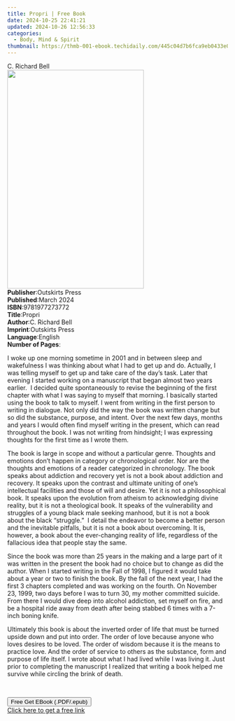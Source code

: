 ```yaml
---
title: Propri | Free Book
date: 2024-10-25 22:41:21
updated: 2024-10-26 12:56:33
categories:
  - Body, Mind & Spirit
thumbnail: https://thmb-001-ebook.techidaily.com/445c04d7b6fca9eb0433e04c69927d4805f6dd257123d6870129c08e3ded2eca.jpg
---
```

<main id="book-container">
  <div class="flex flex-col">
    <div class="book-brief flex-1 py-6 px-4 sm:p-6 md:py-10 md:px-8">
      <!-- brief-->
      <div class="book-brief-main">C. Richard Bell</div>
    </div>
    <div
      class="book-meta-info flex-1 grid gap-4 col-start-1 col-end-3 row-start-1 sm:mb-6 sm:grid-cols-4 lg:gap-6 lg:col-start-2 lg:row-end-6 lg:row-span-6 lg:mb-0"
    >
      <div
        class="book-meta-info-left place-content-center mt-4 p-4 text-sm leading-6 col-start-2 col-span-2 dark:text-slate-400"
      >
        <img
          class="w-full h-500 object-cover rounded-lg sm:h-255 sm:col-span-2 lg:col-span-full"
          src="https://img-001-ebook.techidaily.com/2a451d04fc75a6ab8bb4400e9f8041702283d02927c948606a70faee14e6d627.jpg"
          alt=""
          width="312"
          height="500"
        />
      </div>
      <div
        class="book-meta-info-right mt-2 col-start-1 row-start-2 col-span-3 self-center"
      >
        <!-- meta data  -->
        <div class="flex flex-col px-4 md:px-8">
          <div class="flex-1">
            <strong>Publisher</strong>:<span class="px-2">Outskirts Press</span>
          </div>
          <div class="flex-1">
            <strong>Published</strong>:<span class="px-2">March 2024</span>
          </div>
          <div class="flex-1">
            <strong>ISBN</strong>:<span class="px-2">9781977273772</span>
          </div>
          <div class="flex-1">
            <strong>Title</strong>:<span class="px-2">Propri</span>
          </div>
          <div class="flex-1">
            <strong>Author</strong>:<span class="px-2">C. Richard Bell</span>
          </div>
          <div class="flex-1">
            <strong>Imprint</strong>:<span class="px-2">Outskirts Press</span>
          </div>
          <div class="flex-1">
            <strong>Language</strong>:<span class="px-2">English</span>
          </div>
          <div class="flex-1">
            <strong>Number of Pages</strong>:<span class="px-2"></span>
          </div>
        </div>
      </div>
    </div>
    <div class="book-description flex-1 py-6 px-4 sm:p-6 md:py-10 md:px-8">
      <div class="book-description-main">
        <div accordion-content="" id="description">
          <p>
            I woke up one morning sometime in 2001 and in between sleep and
            wakefulness I was thinking about what I had to get up and do.
            Actually, I was telling myself to get up and take care of the day’s
            task. Later that evening I started working on a manuscript that
            began almost two years earlier.&nbsp; I decided quite spontaneously
            to revise the beginning of the first chapter with what I was saying
            to myself that morning. I basically started using the book to talk
            to myself. I went from writing in the first person to writing in
            dialogue. Not only did the way the book was written change but so
            did the substance, purpose, and intent. Over the next few days,
            months and years I would often find myself writing in the present,
            which can read throughout the book. I was not writing from
            hindsight; I was expressing thoughts for the first time as I wrote
            them.&nbsp;
          </p>
          <p>
            The book is large in scope and without a particular genre. Thoughts
            and emotions don’t happen in category or chronological order. Nor
            are the thoughts and emotions of a reader categorized in chronology.
            The book speaks about addiction and recovery yet is not a book about
            addiction and recovery. It speaks upon the contrast and ultimate
            uniting of one’s intellectual facilities and those of will and
            desire. Yet it is not a philosophical book. It speaks upon the
            evolution from atheism to acknowledging divine reality, but it is
            not a theological book. It speaks of the vulnerability and struggles
            of a young black male seeking manhood, but it is not a book about
            the black “struggle.”&nbsp; I detail the endeavor to become a better
            person and the inevitable pitfalls, but it is not a book about
            overcoming. It is, however, a book about the ever-changing reality
            of life, regardless of the fallacious idea that people stay the
            same.
          </p>
          <p>
            Since the book was more than 25 years in the making and a large part
            of it was written in the present the book had no choice but to
            change as did the author. When I started writing in the Fall of
            1998, I figured it would take about a year or two to finish the
            book. By the fall of the next year, I had the first 3 chapters
            completed and was working on the fourth. On November 23, 1999, two
            days before I was to turn 30, my mother committed suicide.&nbsp;
            From there I would dive deep into alcohol addiction, set myself on
            fire, and be a hospital ride away from death after being stabbed 6
            times with a 7-inch boning knife.
          </p>
          <p>
            Ultimately this book is about the inverted order of life that must
            be turned upside down and put into order. The order of love because
            anyone who loves desires to be loved. The order of wisdom because it
            is the means to practice love. And the order of service to others as
            the substance, form and purpose of life itself. I wrote about what I
            had lived while I was living it. Just prior to completing the
            manuscript I realized that writing a book helped me survive while
            circling the brink of death.
          </p>
          <p><br /></p>
        </div>
        <div class="accordion-fader"></div>
      </div>
    </div>
    <div class="book-excerpts flex-1 py-6 px-4 sm:p-6 md:py-10 md:px-8"></div>
    <div
      class="book-about-author flex-1 py-6 px-4 sm:p-6 md:py-10 md:px-8"
    ></div>
    <div class="book-free-get flex-1 py-6 px-4 sm:p-6 md:py-10 md:px-8">
      <button
        id="btn-free-get"
        class="bg-blue-500 hover:bg-blue-700 text-white font-bold py-2 px-4 rounded"
      >
        Free Get EBook (.PDF/.epub)
      </button>
      <div id="countdown-display" class="px-2 text-lg mt-2"></div>
      <a
        id="free-link"
        class="hidden bg-blue-500 hover:bg-blue-700 text-white font-bold py-2 px-4 rounded"
        href="https://www.ebooks.com/en-us/book/211309728/propri/c-richard-bell/"
        target="_blank"
        >Click here to get a free link</a
      >
    </div>
    <script>
      let countdownTime = 0;
      let countdownInterval = null;
      document
        .getElementById('btn-free-get')
        .addEventListener('click', startCountdown);
      function startCountdown() {
        countdownTime = new Date().getTime() + 60000 * 3;
        countdownInterval = setInterval(updateCountdown, 1000);
        document.getElementById('btn-free-get').disabled = true;
        document
          .getElementById('btn-free-get')
          .classList.add('bg-gray-500', 'cursor-not-allowed');
      }
      function updateCountdown() {
        let currentTime = new Date().getTime();
        let timeLeft = countdownTime - currentTime;
        let secondsLeft = Math.floor(timeLeft / 1000);
        document.getElementById('countdown-display').innerHTML =
          `Remaining time: ${secondsLeft} seconds.`;
        if (secondsLeft <= 0) {
          clearInterval(countdownInterval);
          document.getElementById('btn-free-get').classList.add('hidden');
          document.getElementById('free-link').classList.remove('hidden');
          document.getElementById('countdown-display').innerHTML = '';
        }
      }
    </script>
  </div>
</main>
